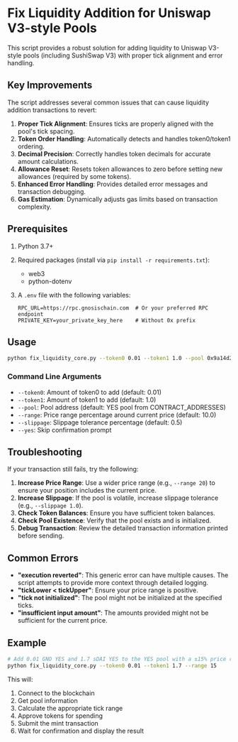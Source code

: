 # Fix Liquidity Addition for Uniswap V3-style Pools

This script provides a robust solution for adding liquidity to Uniswap V3-style pools (including SushiSwap V3) with proper tick alignment and error handling.

## Key Improvements

The script addresses several common issues that can cause liquidity addition transactions to revert:

1. **Proper Tick Alignment**: Ensures ticks are properly aligned with the pool's tick spacing.
2. **Token Order Handling**: Automatically detects and handles token0/token1 ordering.
3. **Decimal Precision**: Correctly handles token decimals for accurate amount calculations.
4. **Allowance Reset**: Resets token allowances to zero before setting new allowances (required by some tokens).
5. **Enhanced Error Handling**: Provides detailed error messages and transaction debugging.
6. **Gas Estimation**: Dynamically adjusts gas limits based on transaction complexity.

## Prerequisites

1. Python 3.7+
2. Required packages (install via `pip install -r requirements.txt`):
   - web3
   - python-dotenv

3. A `.env` file with the following variables:
   ```
   RPC_URL=https://rpc.gnosischain.com  # Or your preferred RPC endpoint
   PRIVATE_KEY=your_private_key_here    # Without 0x prefix
   ```

## Usage

```bash
python fix_liquidity_core.py --token0 0.01 --token1 1.0 --pool 0x9a14d28909f42823ee29847f87a15fb3b6e8aed3 --range 10 --slippage 0.5
```

### Command Line Arguments

- `--token0`: Amount of token0 to add (default: 0.01)
- `--token1`: Amount of token1 to add (default: 1.0)
- `--pool`: Pool address (default: YES pool from CONTRACT_ADDRESSES)
- `--range`: Price range percentage around current price (default: 10.0)
- `--slippage`: Slippage tolerance percentage (default: 0.5)
- `--yes`: Skip confirmation prompt

## Troubleshooting

If your transaction still fails, try the following:

1. **Increase Price Range**: Use a wider price range (e.g., `--range 20`) to ensure your position includes the current price.
2. **Increase Slippage**: If the pool is volatile, increase slippage tolerance (e.g., `--slippage 1.0`).
3. **Check Token Balances**: Ensure you have sufficient token balances.
4. **Check Pool Existence**: Verify that the pool exists and is initialized.
5. **Debug Transaction**: Review the detailed transaction information printed before sending.

## Common Errors

- **"execution reverted"**: This generic error can have multiple causes. The script attempts to provide more context through detailed logging.
- **"tickLower < tickUpper"**: Ensure your price range is positive.
- **"tick not initialized"**: The pool might not be initialized at the specified ticks.
- **"insufficient input amount"**: The amounts provided might not be sufficient for the current price.

## Example

```bash
# Add 0.01 GNO YES and 1.7 sDAI YES to the YES pool with a ±15% price range
python fix_liquidity_core.py --token0 0.01 --token1 1.7 --range 15
```

This will:
1. Connect to the blockchain
2. Get pool information
3. Calculate the appropriate tick range
4. Approve tokens for spending
5. Submit the mint transaction
6. Wait for confirmation and display the result 